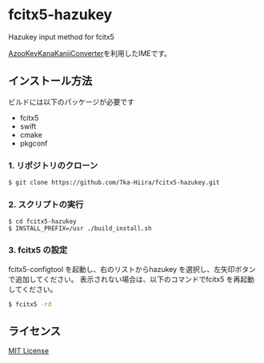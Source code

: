 # fcitx5-hazukey
Hazukey input method for fcitx5

[AzooKeyKanaKanjiConverter](https://github.com/ensan-hcl/AzooKeyKanaKanjiConverter)を利用したIMEです。

## インストール方法
ビルドには以下のパッケージが必要です
  - fcitx5
  - swift
  - cmake
  - pkgconf 

### 1. リポジトリのクローン
```sh
$ git clone https://github.com/7ka-Hiira/fcitx5-hazukey.git
```

### 2. スクリプトの実行
```
$ cd fcitx5-hazukey
$ INSTALL_PREFIX=/usr ./build_install.sh
```

### 3. fcitx5 の設定
fcitx5-configtool を起動し、右のリストからhazukey を選択し、左矢印ボタンで追加してください。
表示されない場合は、以下のコマンドでfcitx5 を再起動してください。
```sh
$ fcitx5 -rd
```

## ライセンス
[MIT License](./LICENSE)
